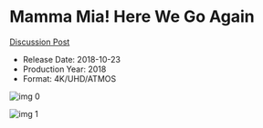 # Mamma Mia! Here We Go Again

[Discussion Post](https://www.avsforum.com/threads/bass-eq-for-filtered-movies.2995212/post-57926284)

* Release Date: 2018-10-23
* Production Year: 2018
* Format: 4K/UHD/ATMOS

![img 0](https://i.imgur.com/yc2co0N.jpg)

![img 1](https://i.imgur.com/bJrYznR.jpg)


